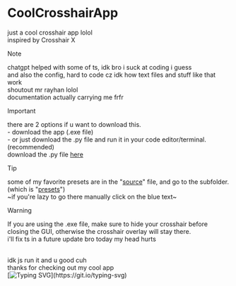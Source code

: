 # CoolCrosshairApp
just a cool crosshair app lolol
</br> inspired by Crosshair X
> [!NOTE]
> chatgpt helped with some of ts, idk bro i suck at coding i guess
> </br> and also the config, hard to code cz idk how text files and stuff like that work
> </br> shoutout mr rayhan lolol
> </br> documentation actually carrying me frfr

> [!IMPORTANT]
> there are 2 options if u want to download this.
> </br> - download the app (.exe file)
> </br> - or just download the .py file and run it in your code editor/terminal. (recommended)
> </br> download the .py file [here](https://github.com/galaxtric158/CoolCrosshairApp/tree/main/source/coolcrosshairapp.py)

> [!TIP]
> some of my favorite presets are in the "[source](https://github.com/galaxtric158/CoolCrosshairApp/tree/main/source)" file, and go to the subfolder. (which is "[presets](https://github.com/galaxtric158/CoolCrosshairApp/tree/main/source/presets)") 
> </br> ~if you're lazy to go there manually click on the blue text~

> [!WARNING]
> If you are using the .exe file, make sure to hide your crosshair before closing the GUI, otherwise the crosshair overlay will stay there.
> </br> i'll fix ts in a future update bro today my head hurts

</br> idk js run it and u good cuh
</br> thanks for checking out my cool app
</br> [![Typing SVG](https://readme-typing-svg.demolab.com?font=Sansation&letterSpacing=close&duration=3000&pause=1000&width=435&lines=Created+By+Galax!)](https://git.io/typing-svg)
